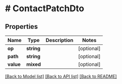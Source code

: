 # # ContactPatchDto

## Properties

Name | Type | Description | Notes
------------ | ------------- | ------------- | -------------
**op** | **string** |  | [optional]
**path** | **string** |  | [optional]
**value** | **mixed** |  | [optional]

[[Back to Model list]](../../README.md#models) [[Back to API list]](../../README.md#endpoints) [[Back to README]](../../README.md)
